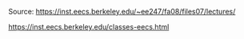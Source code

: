 Source: https://inst.eecs.berkeley.edu/~ee247/fa08/files07/lectures/


https://inst.eecs.berkeley.edu/classes-eecs.html